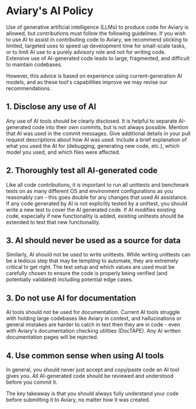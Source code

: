 # Aviary's AI Policy
Use of generative artificial intelligence (LLMs) to produce code for Aviary is allowed, but contributions must follow the following guidelines. If you wish to use AI to assist in contributing code to Aviary, we recommend sticking to limited, targeted uses to speed up development time for small-scale tasks, or to limit AI use to a purely advisory role and not for writing code. Extensive use of AI-generated code leads to large, fragmented, and difficult to maintain codebases.

However, this advice is based on experience using current-generation AI models, and as these tool's capabilities improve we may revise our recommendations.

## 1. Disclose any use of AI

Any use of AI tools should be clearly disclosed. It is helpful to separate AI-generated code into their own commits, but is not always possible. Mention that AI was used in the commit messages. Give additional details in your pull request descriptions about how AI was used. Include a brief explanation of what you used the AI for (debugging, generating new code, etc.), which model you used, and which files were affected.

## 2. Thoroughly test all AI-generated code

Like all code contributions, it is important to run all unittests and benchmark tests on as many different OS and environment configurations as you reasonably can - this goes double for any changes that used AI assistance. If any code generated by AI is not explicitly tested by a unittest, you should write a new test to cover the AI generated code. If AI modifies existing code, especially if new functionality is added, existing unittests should be extended to test that new functionality. 

## 3. AI should never be used as a source for data


Similarly, AI should not be used to write unittests. While writing unittests can be a tedious step that may be tempting to automate, they are extremely critical to get right. The test setup and which values are used must be carefully chosen to ensure the code is properly being verified (and potentially validated) including potential edge cases.

## 3. Do not use AI for documentation

AI tools should not be used for documentation. Current AI tools struggle with holding large codebases like Aviary in context, and hallucinations or general mistakes are harder to catch in text then they are in code - even with Aviary's documentation checking utilities (DocTAPE). Any AI written documentation pages will be rejected.

## 4. Use common sense when using AI tools

In general, you should never just accept and copy/paste code an AI tool gives you. All AI-generated code should be reviewed and understood before you commit it.

  The key takeaway is that you should always fully understand your code before submitting it to Aviary, no matter how it was created.